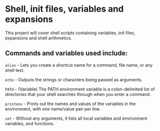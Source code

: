 # Shell, init files, variables and expansions

This project will cover shell scripts containing variables, init files, expansions and shell arithmetics.

## Commands and variables used include:

`alias` - Lets you create a shortcut name for a command, file name, or any shell text.

`echo` - Outputs the strings or characters being passed as arguments.

`PATH` - (Variable) The PATH environment variable is a colon-delimited list of directories that your shell searches through when you enter a command.

`printenv` - Prints out the names and values of the variables in the environment, with one name/value pair per line.

`set` - Without any arguments, it lists all local variables and environment variables, and functions.
